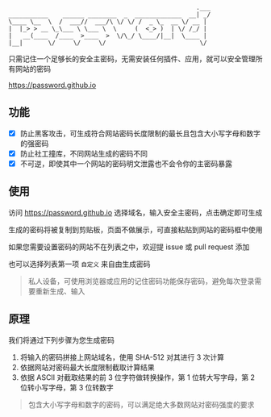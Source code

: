```
                                                    .___
___________    ______ ________  _  _____________  __| _/
\____ \__  \  /  ___//  ___/\ \/ \/ /  _ \_  __ \/ __ |
|  |_> > __ \_\___ \ \___ \  \     (  <_> )  | \/ /_/ |
|   __(____  /____  >____  >  \/\_/ \____/|__|  \____ |
|__|       \/     \/     \/                          \/
```

只需记住一个足够长的安全主密码，无需安装任何插件、应用，就可以安全管理所有网站的密码

https://password.github.io

## 功能

- [x] 防止黑客攻击，可生成符合网站密码长度限制的最长且包含大小写字母和数字的强密码
- [x] 防止社工撞库，不同网站生成的密码不同
- [x] 不可逆，即使其中一个网站的密码明文泄露也不会令你的主密码暴露

## 使用

访问 https://password.github.io 选择域名，输入安全主密码，点击确定即可生成

生成的密码将被复制到剪贴板，页面不做展示，可直接粘贴到网站的密码框中使用

如果您需要设置密码的网站不在列表之中，欢迎提 issue 或 pull request 添加

也可以选择列表第一项 `自定义` 来自由生成密码

> 私人设备，可使用浏览器或应用的记住密码功能保存密码，避免每次登录需要重新生成、输入

## 原理

我们将通过下列步骤为您生成密码

1.  将输入的密码拼接上网站域名，使用 SHA-512 对其进行 3 次计算
1.  依据网站对密码最大长度限制截取计算结果
1.  依据 ASCII 对截取结果的前 3 位字符做转换操作，第 1 位转大写字母，第 2 位转小写字母，第 3 位转数字

> 包含大小写字母和数字的密码，可以满足绝大多数网站对密码强度的要求
